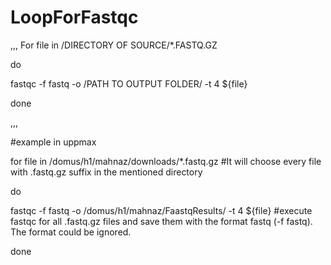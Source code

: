 # LoopForFastqc

,,,
For file in /DIRECTORY OF SOURCE/*.FASTQ.GZ

do

fastqc -f fastq -o /PATH TO OUTPUT FOLDER/ -t 4 ${file}

done

,,,

#example in uppmax

for file in /domus/h1/mahnaz/downloads/*.fastq.gz    #It will choose every file with .fastq.gz suffix in the mentioned directory

do

fastqc -f fastq -o /domus/h1/mahnaz/FaastqResults/ -t 4 ${file} #execute fastqc for all .fastq.gz files and save them with the format fastq (-f fastq). The format could be ignored. 

done
